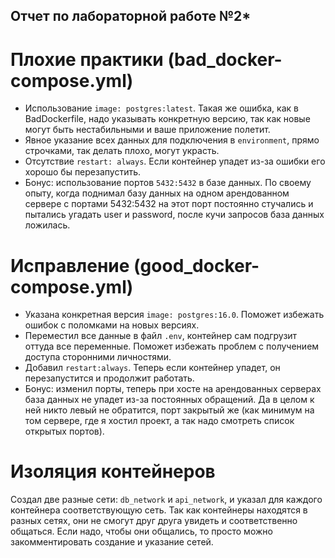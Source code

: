 ## Отчет по лабораторной работе №2*

# Плохие практики (bad_docker-compose.yml)
* Использование ```image: postgres:latest```. Такая же ошибка, как в BadDockerfile, надо указывать конкретную версию, так как новые могут быть нестабильными и ваше приложение полетит.
* Явное указание всех данных для подключения в ```environment```, прямо строчками, так делать плохо, могут украсть.
* Отсутствие ```restart: always```. Если контейнер упадет из-за ошибки его хорошо бы перезапустить.
* Бонус: использование портов ```5432:5432``` в базе данных. По своему опыту, когда поднимал базу данных на одном арендованном сервере с портами 5432:5432 на этот порт постоянно стучались и пытались угадать user и password, после кучи запросов база данных ложилась.

# Исправление (good_docker-compose.yml)
* Указана конкретная версия ```image: postgres:16.0```. Поможет избежать ошибок с поломками на новых версиях.
* Переместил все данные в файл ```.env```, контейнер сам подгрузит оттуда все переменные. Поможет избежать проблем с получением доступа сторонними личностями.
* Добавил ```restart:always```. Теперь если контейнер упадет, он перезапустится и продолжит работать.
* Бонус: изменил порты, теперь при хосте на арендованных серверах база данных не упадет из-за постоянных обращений. Да в целом к ней никто левый не обратится, порт закрытый же (как минимум на том сервере, где я хостил проект, а так надо смотреть список открытых портов).

# Изоляция контейнеров
Создал две разные сети: ```db_network``` и ```api_network```, и указал для каждого контейнера соответствующую сеть. Так как контейнеры находятся в разных сетях, они не смогут друг друга увидеть и соответственно общаться. Если надо, чтобы они общались, то просто можно закомментировать создание и указание сетей.